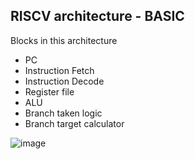 ## RISCV architecture - BASIC
Blocks in this architecture
- PC
- Instruction Fetch
- Instruction Decode
- Register file
- ALU
- Branch taken logic
- Branch target calculator

![image](https://github.com/user-attachments/assets/4146584f-1dfb-4703-99aa-f0e7991ebcac)
